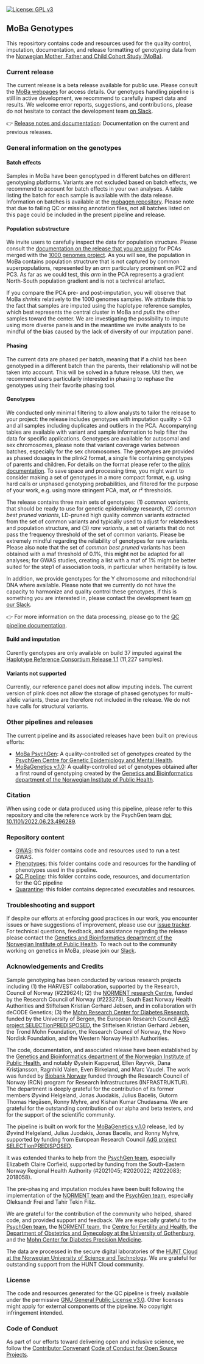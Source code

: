 [![License: GPL v3](https://img.shields.io/badge/License-GPLv3-blue.svg)](https://www.gnu.org/licenses/gpl-3.0)

## MoBa Genotypes
This reposirtory contains code and resources used for the quality control, imputation, documentation, and release formatting of genotyping data from the [Norwegian Mother, Father and Child Cohort Study (MoBa)](https://www.fhi.no/en/studies/moba/).

### Current release
The current release is a beta release available for public use. Please consult the [MoBa webpages](https://www.fhi.no/en/ch/studies/moba/) for access details. Our genotypes handling pipeline is still in active development, we recommend to carefully inspect data and results. We welcome error reports, suggestions, and contributions, please do not hesitate to contact the development team [on Slack](https://join.slack.com/t/mobagen/shared_invite/zt-2r90hzo82-HNllFHDugSxJeknpJ9jT0w).

👉 [Release notes and documentation](qc-pipeline/docs/release_notes.md): Documentation on the current and previous releases.

### General information on the genotypes

#### Batch effects
Samples in MoBa have been genoptyped in different batches on different genotyping platforms. Variants are not excluded based on batch effects, we recommend to account for batch effects in your own analyses. A table listing the batch for each sample is available with the data release. Information on batches is available at the [mobagen repository](https://github.com/folkehelseinstituttet/mobagen/wiki/MoBaGenetics1.5). Please note that due to failing QC or missing annotation files, not all batches listed on this page could be included in the present pipeline and release.

#### Population substructure
We invite users to carefully inspect the data for population structure. Please consult the [documentation on the release that you are using](qc-pipeline/docs/release_notes.md) for PCAs merged with the [1000 genomes project](https://en.wikipedia.org/wiki/1000_Genomes_Project). As you will see, the population in MoBa contains population structrure that is not captured by common superpopulations, represented by an _arm_ particulary prominent on PC2 and PC3. As far as we could test, this _arm_ in the PCA represents a gradient North-South population gradient and is not a technical artefact.    

If you compare the PCA pre- and post-imputation, you will observe that MoBa _shrinks_ relatively to the 1000 genomes samples. We attribute this to the fact that samples are imputed using the haplotype reference samples, which best represents the central cluster in MoBa and _pulls_ the other samples toward the center. We are investigating the possibility to impute using more diverse panels and in the meantime we invite analysts to be mindful of the bias caused by the lack of diversity of our imputation panel.

#### Phasing
The current data are phased per batch, meaning that if a child has been genotyped in a different batch than the parents, their relationship will not be taken into account. This will be solved in a future release. Util then, we recommend users particularly interested in phasing to rephase the genotypes using their favorite phasing tool.

#### Genotypes
We conducted only minimal filtering to allow analysts to tailor the release to your project: the release includes genotypes with imputation quality > 0.3 and all samples including duplicates and outliers in the PCA. Accompanying tables are available with variant and sample information to help filter the data for specific applications. Genotypes are available for autosomal and sex chromosomes, please note that variant coverage varies between batches, especially for the sex chromosomes. The genotypes are provided as phased dosages in the plink2 format, a single file containing genotypes of parents and children. For details on the format please refer to the [plink documentation](https://www.cog-genomics.org/plink/2.0/formats#pgen). To save space and processing time, you might want to consider making a set of genotypes in a more compact format, e.g. using hard calls or unphased genotyping probabilities, and filtered for the purpose of your work, e.g. using more stringent PCA, maf, or r² thresholds.

The release contains three main sets of genotypes: (1) _common variants_, that should be ready to use for genetic epidemiology research, (2) _common best pruned variants_, LD-pruned high quality common variants extracted from the set of common variants and typically used to adjust for relatedness and population structure, and (3) _rare variants_, a set of variants that do not pass the frequency threshold of the set of common variants. Please be extremely mindful regarding the reliability of genotypes for rare variants. Please also note that the set of _common best pruned_ variants has been obtained with a maf threshold of 0.1%, this might not be adapted for all analyses; for GWAS studies, creating a list with a maf of 1% might be better suited for the step1 of association tools, in particular when heritability is low.

In addition, we provide genotypes for the Y chromosome and mitochondrial DNA where available. Please note that we currently do not have the capacity to harmonize and quality control these genotypes, if this is something you are interested in, please contact the development team [on our Slack](https://join.slack.com/t/mobagen/shared_invite/zt-2r90hzo82-HNllFHDugSxJeknpJ9jT0w). 

👉 For more information on the data processing, please go to the [QC pipeline documentation](qc-pipeline/readme.md).

#### Build and imputation
Curently genotypes are only available on build 37 imputed against the [Haplotype Reference Consortium Release 1.1](https://ega-archive.org/datasets/EGAD00001002729) (11,227 samples).

#### Variants not supported
Currently, our reference panel does not allow imputing indels. 
The current version of plink does not allow the storage of phased genotypes for multi-allelic variants, these are therefore not included in the release. 
We do not have calls for structural variants.

### Other pipelines and releases
The current pipeline and its associated releases have been built on previous efforts:
- [MoBa PsychGen](github.com/psychgen/MoBaPsychGen-QC-pipeline): A quality-controlled set of genotypes created by the [PsychGen Centre for Genetic Epidemiology and Mental Health](https://www.fhi.no/en/me/the-psychgen-centre-for-genetic-epidemiology-and-mental-health).
- [MoBaGenetics v.1.0](https://github.com/folkehelseinstituttet/mobagen/wiki/MoBaGenetics1.0): A quality-controlled set of genotypes obtained after a first round of genotyping created by the [Genetics and Bioinformatics department of the Norwegian Institute of Public Health](https://www.fhi.no/om/organisasjon/genetikk-og-bioinformatikk/).

### Citation
When using code or data produced using this pipeline, please refer to this repository and cite the reference work by the PsychGen team [doi: 10.1101/2022.06.23.496289](https://doi.org/10.1101/2022.06.23.496289).

### Repository content
- [GWAS](gwas/readme.md): this folder contains code and resources used to run a test GWAS.
- [Phenotypes](phenotypes/readme.md): this folder contains code and resources for the handling of phenotypes used in the pipeline.
- [QC Pipeline](qc-pipeline/readme.md): this folder contains code, resources, and documentation for the QC pipeline
- [Quarantine](quarantine/readme.md): this folder contains deprecated executables and resources.

### Troubleshooting and support
If despite our efforts at enforcing good practices in our work, you encounter issues or have suggestions of improvement, please use our [issue tracker](https://github.com/fhi-beta/mobaGenetics-qc/issues).
For technical questions, feedback, and assistance regarding the release please contact the [Genetics and Bioinformatics department of the Norwegian Institute of Public Health](https://www.fhi.no/om/organisasjon/genetikk-og-bioinformatikk/). 
To reach out to the community working on genetics in MoBa, please join our [Slack](https://join.slack.com/t/mobagen/shared_invite/zt-2r90hzo82-HNllFHDugSxJeknpJ9jT0w).

### Acknowledgements and Credits
Sample genotyping has been conducted by various research projects including (1) the HARVEST collaboration, supported by the Research, Council of Norway (#229624); (2) the [NORMENT research Centre](https://www.med.uio.no/norment), funded by the Research Council of Norway (#223273), South East Norway Health Authorities and Stiftelsen Kristian Gerhard Jebsen, and in collaboration with deCODE Genetics; (3) the [Mohn Research Center for Diabetes Research](https://www.uib.no/en/diabetes), funded by the University of Bergen, the European Research Council [AdG project SELECTionPREDISPOSED](https://cordis.europa.eu/project/id/293574), the Stiftelsen Kristian Gerhard Jebsen, the Trond Mohn Foundation, the Research Council of Norway, the Novo Nordisk Foundation, and the Western Norway Health Authorities.

The code, documentation, and associated release have been established by the [Genetics and Bioinformatics department of the Norwegian Institute of Public Health](https://www.fhi.no/om/organisasjon/genetikk-og-bioinformatikk/), and notably Øystein Kapperud, Ellen Røyrvik, Dana Kristjansson, Ragnhild Valen, Even Birkeland, and Marc Vaudel. The work was funded by [Biobank Norway](https://bbmri.no/about-biobank-norway) funded through the Research Council of Norway (RCN) program for Research Infrastructures (INFRASTRUKTUR). The department is deeply grateful for the contribution of its former members Øyvind Helgeland, Jonas Juodakis, Julius Bacelis, Gutorm Thomas Høgåsen, Ronny Myhre, and Kishan Kumar Chudasama. We are grateful for the outstanding contribution of our alpha and beta testers, and for the support of the scientific community.    

The pipeline is built on work for the [MoBaGenetics v.1.0](https://github.com/folkehelseinstituttet/mobagen/wiki/MoBaGenetics1.0) release, led by Øyvind Helgeland, Julius Juodakis, Jonas Bacelis, and Ronny Myhre, supported by funding from European Research Council [AdG project SELECTionPREDISPOSED](https://cordis.europa.eu/project/id/293574).

It was extended thanks to help from the [PsychGen team](https://www.fhi.no/en/me/the-psychgen-centre-for-genetic-epidemiology-and-mental-health), especially Elizabeth Claire Corfield, supported by funding from the South-Eastern Norway Regional Health Authority (#2021045; #2020022; #2022083; 2018058).

The pre-phasing and imputation modules have been built following the implementation of the [NORMENT team](https://www.med.uio.no/norment/english/) and the [PsychGen team](https://www.fhi.no/en/me/the-psychgen-centre-for-genetic-epidemiology-and-mental-health), especially Oleksandr Frei and Tahir Tekin Filiz.

We are grateful for the contribution of the community who helped, shared code, and provided support and feedback. We are especially grateful to the [PsychGen team](https://www.fhi.no/en/me/the-psychgen-centre-for-genetic-epidemiology-and-mental-health), the [NORMENT team](https://www.med.uio.no/norment/english/), the [Centre for Fertility and Health](https://www.fhi.no/en/ch/Centre-for-fertility-and-health/), the [Department of Obstetrics and Gynecology at the University of Gothenburg](https://www.gu.se/en/about/find-organisation/department-of-obstetrics-and-gynecology), and the [Mohn Center for Diabetes Precision Medicine](https://www.uib.no/en/diabetes).

The data are processed in the secure digital laboratories of the [HUNT Cloud at the Norwegian University of Science and Technology](https://www.ntnu.edu/mh/huntcloud). We are grateful for outstanding support from the HUNT Cloud community.

### License
The code and resources generated for the QC pipeline is freely available under the permissive [GNU General Public License v3.0](LICENSE). Other licenses might apply for external components of the pipeline. No copyright infringement intended.

### Code of Conduct
As part of our efforts toward delivering open and inclusive science, we follow the [Contributor Convenant](https://www.contributor-covenant.org/) [Code of Conduct for Open Source Projects](CODE_OF_CONDUCT.md).
